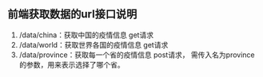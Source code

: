 ## 前端获取数据的url接口说明

1. /data/china：获取中国的疫情信息  get请求
2. /data/world：获取世界各国的疫情信息  get请求
3. /data/province：获取每一个省的疫情信息  post请求， 需传入名为province的参数，用来表示选择了哪个省。